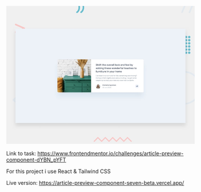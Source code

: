 ![Preview](./public/desktop-preview.jpg)

Link to task: https://www.frontendmentor.io/challenges/article-preview-component-dYBN_pYFT

For this project i use React & Tailwind CSS

Live version: https://article-preview-component-seven-beta.vercel.app/
